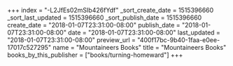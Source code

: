 +++
index = "-L2JfEs02mSIb426fYdf"
_sort_create_date = 1515396660
_sort_last_updated = 1515396660
_sort_publish_date = 1515396660
create_date = "2018-01-07T23:31:00-08:00"
publish_date = "2018-01-07T23:31:00-08:00"
date = "2018-01-07T23:31:00-08:00"
last_updated = "2018-01-07T23:31:00-08:00"
preview_url = "400f17bc-9b40-1faa-e0ee-17017c527295"
name = "Mountaineers Books"
title = "Mountaineers Books"
books_by_this_publisher = ["books/turning-homeward"]
+++
